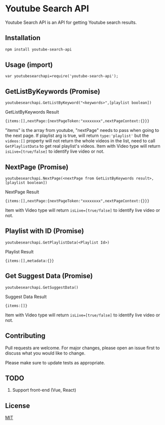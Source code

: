 # Youtube Search API

Youtube Search API is an API for getting Youtube search results.

## Installation

```bash
npm install youtube-search-api
```

## Usage (import)

```node
var youtubesearchapi=require('youtube-search-api');
```
## GetListByKeywords (Promise)
```node
youtubesearchapi.GetListByKeyword("<keywords>",[playlist boolean])
```
GetListByKeywords Result
```node
{items:[],nextPage:{nextPageToken:"xxxxxxxx",nextPageContext:{}}}
```
"items" is the array from youtube, "nextPage" needs to pass when going to the next page. If playlist arg is true, will return ```type:'playlist'``` but the ```videos:[]``` property will not return the whole videos in the list, need to call ```GetPlaylistData``` to get real playlist's videos. Item with Video type will return ```isLive=[true/false]``` to identify live video or not.
## NextPage (Promise)
```node
youtubesearchapi.NextPage(<nextPage from GetListByKeywords result>,[playlist boolean])
```
NextPage Result
```node
{items:[],nextPage:{nextPageToken:"xxxxxxxx",nextPageContext:{}}}
```
Item with Video type will return ```isLive=[true/false]``` to identify live video or not.

## Playlist with ID (Promise)
```node
youtubesearchapi.GetPlaylistData(<Playlist Id>)
```
Playlist Result
```node
{items:[],metadata:{}}
```

## Get Suggest Data (Promise)
```node
youtubesearchapi.GetSuggestData()
```
Suggest Data Result
```node
{items:[]}
```
Item with Video type will return ```isLive=[true/false]``` to identify live video or not.

## Contributing
Pull requests are welcome. For major changes, please open an issue first to discuss what you would like to change.

Please make sure to update tests as appropriate.

## TODO
1. Support front-end (Vue, React)

## License
[MIT](https://choosealicense.com/licenses/mit/)
